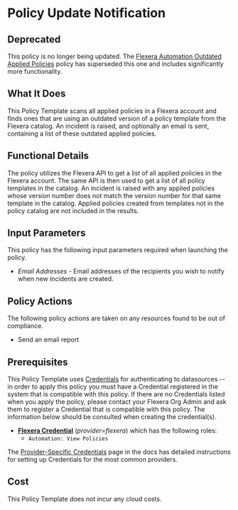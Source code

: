 # Policy Update Notification

## Deprecated

This policy is no longer being updated. The [Flexera Automation Outdated Applied Policies](https://github.com/flexera-public/policy_templates/tree/master/automation/flexera/outdated_applied_policies/) policy has superseded this one and includes significantly more functionality.

## What It Does

This Policy Template scans all applied policies in a Flexera account and finds ones that are using an outdated version of a policy template from the Flexera catalog. An incident is raised, and optionally an email is sent, containing a list of these outdated applied policies.

## Functional Details

The policy utilizes the Flexera API to get a list of all applied policies in the Flexera account. The same API is then used to get a list of all policy templates in the catalog. An incident is raised with any applied policies whose version number does not match the version number for that same template in the catalog. Applied policies created from templates not in the policy catalog are not included in the results.

## Input Parameters

This policy has the following input parameters required when launching the policy.

- *Email Addresses* - Email addresses of the recipients you wish to notify when new incidents are created.

## Policy Actions

The following policy actions are taken on any resources found to be out of compliance.

- Send an email report

## Prerequisites

This Policy Template uses [Credentials](https://docs.flexera.com/flexera/EN/Automation/ManagingCredentialsExternal.htm) for authenticating to datasources -- in order to apply this policy you must have a Credential registered in the system that is compatible with this policy. If there are no Credentials listed when you apply the policy, please contact your Flexera Org Admin and ask them to register a Credential that is compatible with this policy. The information below should be consulted when creating the credential(s).

- [**Flexera Credential**](https://docs.flexera.com/flexera/EN/Automation/ProviderCredentials.htm) (*provider=flexera*) which has the following roles:
  - `Automation: View Policies`

The [Provider-Specific Credentials](https://docs.flexera.com/flexera/EN/Automation/ProviderCredentials.htm) page in the docs has detailed instructions for setting up Credentials for the most common providers.

## Cost

This Policy Template does not incur any cloud costs.

